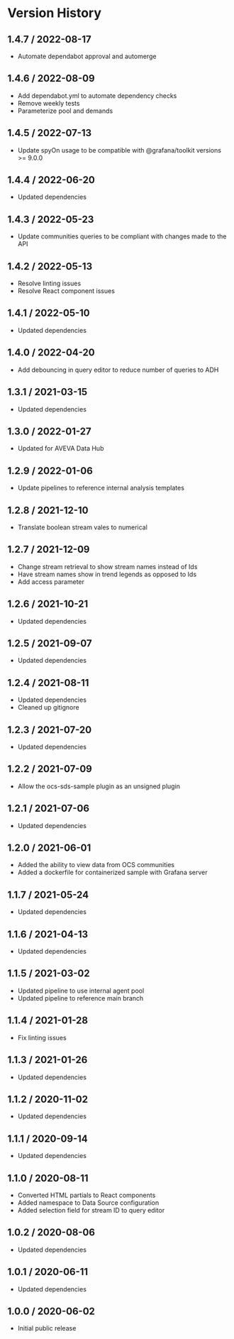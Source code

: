# Version History

## 1.4.7 / 2022-08-17

- Automate dependabot approval and automerge

## 1.4.6 / 2022-08-09

- Add dependabot.yml to automate dependency checks
- Remove weekly tests
- Parameterize pool and demands

## 1.4.5 / 2022-07-13

- Update spyOn usage to be compatible with @grafana/toolkit versions >= 9.0.0

## 1.4.4 / 2022-06-20

- Updated dependencies

## 1.4.3 / 2022-05-23

- Update communities queries to be compliant with changes made to the API

## 1.4.2 / 2022-05-13

- Resolve linting issues
- Resolve React component issues

## 1.4.1 / 2022-05-10

- Updated dependencies

## 1.4.0 / 2022-04-20

- Add debouncing in query editor to reduce number of queries to ADH

## 1.3.1 / 2021-03-15

- Updated dependencies

## 1.3.0 / 2022-01-27

- Updated for AVEVA Data Hub

## 1.2.9 / 2022-01-06

- Update pipelines to reference internal analysis templates

## 1.2.8 / 2021-12-10

- Translate boolean stream vales to numerical

## 1.2.7 / 2021-12-09

- Change stream retrieval to show stream names instead of Ids
- Have stream names show in trend legends as opposed to Ids
- Add access parameter

## 1.2.6 / 2021-10-21

- Updated dependencies

## 1.2.5 / 2021-09-07

- Updated dependencies

## 1.2.4 / 2021-08-11

- Updated dependencies
- Cleaned up gitignore

## 1.2.3 / 2021-07-20

- Updated dependencies

## 1.2.2 / 2021-07-09

- Allow the ocs-sds-sample plugin as an unsigned plugin

## 1.2.1 / 2021-07-06

- Updated dependencies

## 1.2.0 / 2021-06-01

- Added the ability to view data from OCS communities
- Added a dockerfile for containerized sample with Grafana server

## 1.1.7 / 2021-05-24

- Updated dependencies

## 1.1.6 / 2021-04-13

- Updated dependencies

## 1.1.5 / 2021-03-02

- Updated pipeline to use internal agent pool
- Updated pipeline to reference main branch

## 1.1.4 / 2021-01-28

- Fix linting issues

## 1.1.3 / 2021-01-26

- Updated dependencies

## 1.1.2 / 2020-11-02

- Updated dependencies

## 1.1.1 / 2020-09-14

- Updated dependencies

## 1.1.0 / 2020-08-11

- Converted HTML partials to React components
- Added namespace to Data Source configuration
- Added selection field for stream ID to query editor

## 1.0.2 / 2020-08-06

- Updated dependencies

## 1.0.1 / 2020-06-11

- Updated dependencies

## 1.0.0 / 2020-06-02

- Initial public release
